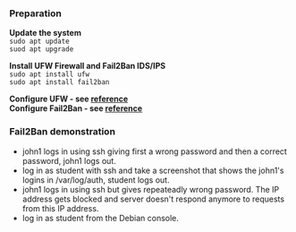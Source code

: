 

### Preparation

**Update the system**   
`sudo apt update`  
`suod apt upgrade`  

**Install UFW Firewall and Fail2Ban IDS/IPS**  
`sudo apt install ufw`  
`sudo apt install fail2ban`  

**Configure UFW  - see [reference](ws4b.md#ufw)**  
**Configure Fail2Ban - see [reference](ws4b.md#fail2ban)**  

### Fail2Ban demonstration  
- john1 logs in using ssh giving first a wrong password and then a correct password, john1 logs out.
- log in as student with ssh and take a screenshot that shows the john1's logins in /var/log/auth, student logs out.
- john1 logs in using ssh but gives repeateadly wrong password. The IP address gets blocked and server doesn't respond anymore to requests from this IP address.
- log in as student from the Debian console.
